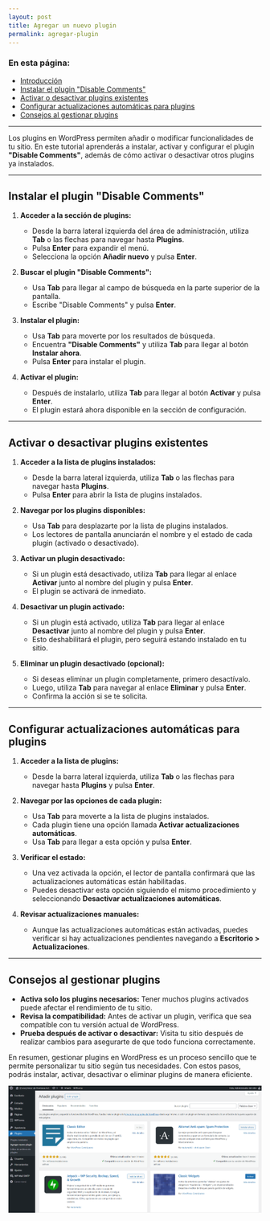 ```yaml
---
layout: post
title: Agregar un nuevo plugin
permalink: agregar-plugin
---
```


### En esta página:

- [Introducción](#introducción)
- [Instalar el plugin "Disable Comments"](#instalar-el-plugin-disable-comments)
- [Activar o desactivar plugins existentes](#activar-o-desactivar-plugins-existentes)
- [Configurar actualizaciones automáticas para plugins](#configurar-actualizaciones-automáticas-para-plugins)
- [Consejos al gestionar plugins](#consejos-al-gestionar-plugins)

---

Los plugins en WordPress permiten añadir o modificar funcionalidades de tu sitio. En este tutorial aprenderás a instalar, activar y configurar el plugin **"Disable Comments"**, además de cómo activar o desactivar otros plugins ya instalados.

---

## Instalar el plugin "Disable Comments"

1. **Acceder a la sección de plugins:**  
   - Desde la barra lateral izquierda del área de administración, utiliza **Tab** o las flechas para navegar hasta **Plugins**.  
   - Pulsa **Enter** para expandir el menú.  
   - Selecciona la opción **Añadir nuevo** y pulsa **Enter**.

2. **Buscar el plugin "Disable Comments":**  
   - Usa **Tab** para llegar al campo de búsqueda en la parte superior de la pantalla.  
   - Escribe "Disable Comments" y pulsa **Enter**.  

3. **Instalar el plugin:**  
   - Usa **Tab** para moverte por los resultados de búsqueda.  
   - Encuentra **"Disable Comments"** y utiliza **Tab** para llegar al botón **Instalar ahora**.  
   - Pulsa **Enter** para instalar el plugin.

4. **Activar el plugin:**  
   - Después de instalarlo, utiliza **Tab** para llegar al botón **Activar** y pulsa **Enter**.  
   - El plugin estará ahora disponible en la sección de configuración.

---

## Activar o desactivar plugins existentes

1. **Acceder a la lista de plugins instalados:**  
   - Desde la barra lateral izquierda, utiliza **Tab** o las flechas para navegar hasta **Plugins**.  
   - Pulsa **Enter** para abrir la lista de plugins instalados.

2. **Navegar por los plugins disponibles:**  
   - Usa **Tab** para desplazarte por la lista de plugins instalados.  
   - Los lectores de pantalla anunciarán el nombre y el estado de cada plugin (activado o desactivado).

3. **Activar un plugin desactivado:**  
   - Si un plugin está desactivado, utiliza **Tab** para llegar al enlace **Activar** junto al nombre del plugin y pulsa **Enter**.  
   - El plugin se activará de inmediato.

4. **Desactivar un plugin activado:**  
   - Si un plugin está activado, utiliza **Tab** para llegar al enlace **Desactivar** junto al nombre del plugin y pulsa **Enter**.  
   - Esto deshabilitará el plugin, pero seguirá estando instalado en tu sitio.

5. **Eliminar un plugin desactivado (opcional):**  
   - Si deseas eliminar un plugin completamente, primero desactívalo.  
   - Luego, utiliza **Tab** para navegar al enlace **Eliminar** y pulsa **Enter**.  
   - Confirma la acción si se te solicita.

---

## Configurar actualizaciones automáticas para plugins

1. **Acceder a la lista de plugins:**  
   - Desde la barra lateral izquierda, utiliza **Tab** o las flechas para navegar hasta **Plugins** y pulsa **Enter**.

2. **Navegar por las opciones de cada plugin:**  
   - Usa **Tab** para moverte a la lista de plugins instalados.  
   - Cada plugin tiene una opción llamada **Activar actualizaciones automáticas**.  
   - Usa **Tab** para llegar a esta opción y pulsa **Enter**.

3. **Verificar el estado:**  
   - Una vez activada la opción, el lector de pantalla confirmará que las actualizaciones automáticas están habilitadas.  
   - Puedes desactivar esta opción siguiendo el mismo procedimiento y seleccionando **Desactivar actualizaciones automáticas**.

4. **Revisar actualizaciones manuales:**  
   - Aunque las actualizaciones automáticas están activadas, puedes verificar si hay actualizaciones pendientes navegando a **Escritorio > Actualizaciones**.

---

## Consejos al gestionar plugins

- **Activa solo los plugins necesarios:** Tener muchos plugins activados puede afectar el rendimiento de tu sitio.  
- **Revisa la compatibilidad:** Antes de activar un plugin, verifica que sea compatible con tu versión actual de WordPress.  
- **Prueba después de activar o desactivar:** Visita tu sitio después de realizar cambios para asegurarte de que todo funciona correctamente.

En resumen, gestionar plugins en WordPress es un proceso sencillo que te permite personalizar tu sitio según tus necesidades. Con estos pasos, podrás instalar, activar, desactivar o eliminar plugins de manera eficiente.

![Captura de pantalla del área de administración de WordPress donde se muestra el apartado de para agregar un nuevo plugin con una lista preview de los 10 más descargados por la comunidad de usuarios.](images/agregar-plugin.png)